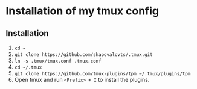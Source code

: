 # Installation of my tmux config

## Installation

1. `cd ~`
2. `git clone https://github.com/shapovalovts/.tmux.git`
3. `ln -s .tmux/tmux.conf .tmux.conf `
4. `cd ~/.tmux`
5. `git clone https://github.com/tmux-plugins/tpm ~/.tmux/plugins/tpm`
6. Open tmux and run `<Prefix> + I` to install the plugins.
